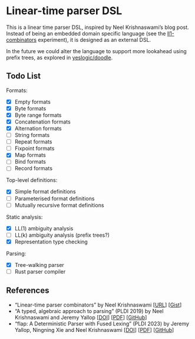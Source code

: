 # Linear-time parser DSL

This is a linear time parser DSL, inspired by Neel Krishnaswami’s blog post.
Instead of being an embedded domain specific language (see the
[ll1-combinators](../lang-ll1-combinators) experiment), it is designed as an
external DSL.

In the future we could alter the language to support more lookahead using prefix
trees, as explored in [yeslogic/doodle](https://github.com/yeslogic/doodle).

## Todo List

Formats:

- [x] Empty formats
- [x] Byte formats
- [x] Byte range formats
- [x] Concatenation formats
- [x] Alternation formats
- [ ] String formats
- [ ] Repeat formats
- [ ] Fixpoint formats
- [x] Map formats
- [ ] Bind formats
- [ ] Record formats

Top-level definitions:

- [x] Simple format definitions
- [ ] Parameterised format definitions
- [ ] Mutually recursive format definitions

Static analysis:

- [x] LL(1) ambiguity analysis
- [ ] LL(k) ambiguity analysis (prefix trees?)
- [x] Representation type checking

Parsing:

- [x] Tree-walking parser
- [ ] Rust parser compiler

## References

- “Linear-time parser combinators”
  by Neel Krishnaswami
  [[URL](https://semantic-domain.blogspot.com/2023/07/linear-time-parser-combinators.html)]
  [[Gist](https://gist.github.com/neel-krishnaswami/b1594c57433b7df2a143634a2fff3544)]
- “A typed, algebraic approach to parsing” (PLDI 2019)
  by Neel Krishnaswami and Jeremy Yallop
  [[DOI](https://doi.org/10.1145/3314221.3314625)]
  [[PDF](https://www.cl.cam.ac.uk/~nk480/parsing.pdf)]
  [[GitHub](https://github.com/yallop/ocaml-asp)]
- “flap: A Deterministic Parser with Fused Lexing” (PLDI 2023)
  by Jeremy Yallop, Ningning Xie and Neel Krishnaswami
  [[DOI](https://doi.org/10.1145/3591269)]
  [[PDF](https://dl.acm.org/doi/pdf/10.1145/3591269)]
  [[GitHub](https://github.com/yallop/ocaml-flap)]
